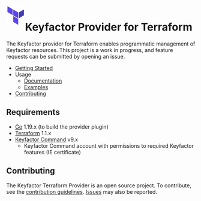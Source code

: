 <a href="https://terraform.io">
    <img src=".github/tf.png" alt="Terraform logo" title="Terraform" align="left" height="50" />
</a>

# Keyfactor Provider for Terraform
The Keyfactor provider for Terraform enables programmatic management of Keyfactor resources. This project
is a work in progress, and feature requests can be submitted by opening an issue.

* [Getting Started](https://github.com/Keyfactor/terraform-provider-keyfactor/blob/main/docs/guides/getting-started.md)
* Usage
  * [Documentation](https://github.com/Keyfactor/terraform-provider-keyfactor/blob/main/docs/index.md)
  * [Examples](https://github.com/Keyfactor/terraform-provider-keyfactor/tree/main/examples)
* [Contributing](https://github.com/Keyfactor/terraform-provider-keyfactor/blob/main/CONTRIBUTING.md)

## Requirements
* [Go](https://golang.org/doc/install) 1.19.x (to build the provider plugin)
* [Terraform](https://www.terraform.io/downloads) 1.1.x
* [Keyfactor Command](https://www.keyfactor.com/) v9.x
    * Keyfactor Command account with permissions to required Keyfactor features (IE certificate)

## Contributing
The Keyfactor Terraform Provider is an open source project. To contribute, see the [contribution guidelines](https://github.com/Keyfactor/terraform-provider-keyfactor/blob/main/CONTRIBUTING.md).
[Issues](https://github.com/Keyfactor/terraform-provider-keyfactor/issues/new/choose) may also be reported.